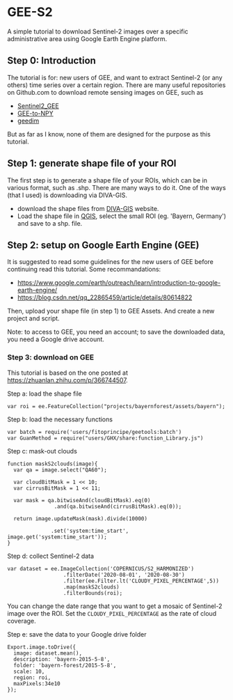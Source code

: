 # GEE-S2
A simple tutorial to download Sentinel-2 images over a specific administrative area using Google Earth Engine platform.

## Step 0: Introduction
The tutorial is for: new users of GEE, and want to extract Sentinel-2 (or any others) time series over a certain region.
There are many useful repositories on Github.com to download remote sensing images on GEE, such as 

- [Sentinel2_GEE](https://github.com/asifatharuna/Sentinel2_GEE?tab=readme-ov-file)
- [GEE-to-NPY](https://github.com/ellaampy/GEE-to-NPY/tree/master)
- [geedim](https://github.com/leftfield-geospatial/geedim)

But as far as I know, none of them are designed for the purpose as this tutorial.

## Step 1: generate shape file of your ROI
The first step is to generate a shape file of your ROIs, which can be in various format, such as .shp. 
There are many ways to do it. One of the ways (that I used) is downloading via DIVA-GIS.

- download the shape files from [DIVA-GIS](https://diva-gis.org/) website.
- Load the shape file in [QGIS](https://qgis.org/de/site/), select the small ROI (eg. 'Bayern, Germany') and save to a shp. file.

## Step 2: setup on Google Earth Engine (GEE)
It is suggested to read some guidelines for the new users of GEE before continuing read this tutorial. Some recommandations:

- https://www.google.com/earth/outreach/learn/introduction-to-google-earth-engine/
- https://blog.csdn.net/qq_22865459/article/details/80614822

Then, upload your shape file (in step 1) to GEE Assets. And create a new project and script.

Note: to access to GEE, you need an account; to save the downloaded data, you need a Google drive account.

### Step 3: download on GEE
This tutorial is based on the one posted at https://zhuanlan.zhihu.com/p/366744507.

Step a: load the shape file
```
var roi = ee.FeatureCollection("projects/bayernforest/assets/bayern");
```
Step b: load the necessary functions
```
var batch = require('users/fitoprincipe/geetools:batch')
var GuanMethod = require("users/GHX/share:function_Library.js")
```
Step c: mask-out clouds
```
function maskS2clouds(image){
  var qa = image.select("QA60");
  
  var cloudBitMask = 1 << 10;
  var cirrusBitMask = 1 << 11;
  
  var mask = qa.bitwiseAnd(cloudBitMask).eq(0)
               .and(qa.bitwiseAnd(cirrusBitMask).eq(0));
  
  return image.updateMask(mask).divide(10000)
         
              .set('system:time_start', image.get('system:time_start'));
}
```
Step d: collect Sentinel-2 data
```
var dataset = ee.ImageCollection('COPERNICUS/S2_HARMONIZED') 
                  .filterDate('2020-08-01', '2020-08-30')
                  .filter(ee.Filter.lt('CLOUDY_PIXEL_PERCENTAGE',5)) 
                  .map(maskS2clouds)
                  .filterBounds(roi); 
```
You can change the date range that you want to get a mosaic of Sentinel-2 image over the ROI. 
Set the `CLOUDY_PIXEL_PERCENTAGE` as the rate of cloud coverage.

Step e: save the data to your Google drive folder
```
Export.image.toDrive({
  image: dataset.mean(),
  description: 'bayern-2015-5-8',
  folder: 'bayern-forest/2015-5-8',
  scale: 10,
  region: roi,
  maxPixels:34e10
});
```